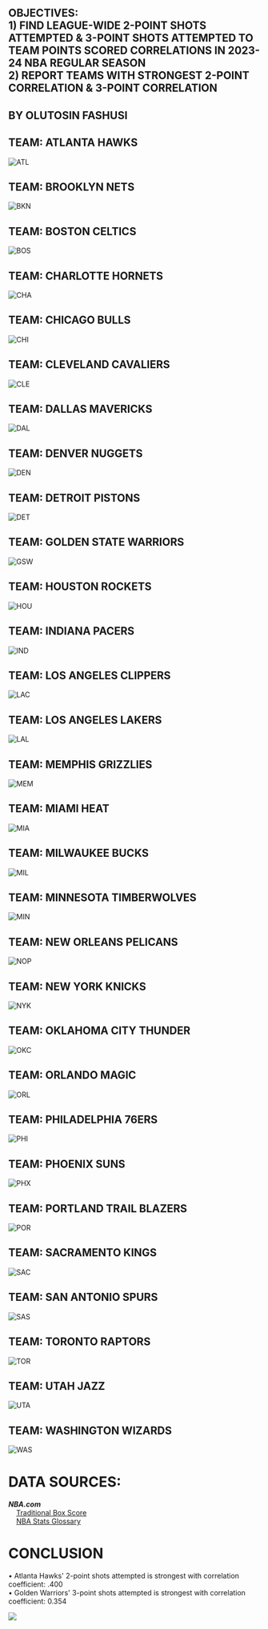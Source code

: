 ## OBJECTIVES: <br> 1) FIND LEAGUE-WIDE 2-POINT SHOTS ATTEMPTED & 3-POINT SHOTS ATTEMPTED TO TEAM POINTS SCORED CORRELATIONS IN 2023-24 NBA REGULAR SEASON <br> 2) REPORT TEAMS WITH STRONGEST 2-POINT CORRELATION & 3-POINT CORRELATION <br>
## BY OLUTOSIN FASHUSI
## TEAM: ATLANTA HAWKS
![ATL](https://github.com/user-attachments/assets/756d781f-a2db-4f99-a192-12505fc5c3d9)
## TEAM: BROOKLYN NETS
![BKN](https://github.com/user-attachments/assets/a360238f-fa20-4eb1-ae86-074686d5f36b)
## TEAM: BOSTON CELTICS
![BOS](https://github.com/user-attachments/assets/e89b84c9-3b1c-4135-9a48-42f471653b2e)
## TEAM: CHARLOTTE HORNETS
![CHA](https://github.com/user-attachments/assets/03a4a839-a2f5-40d3-ab13-3521e00b68f7)
## TEAM: CHICAGO BULLS
![CHI](https://github.com/user-attachments/assets/95ef3c8f-b4ea-4300-a74e-278a404ac895)
## TEAM: CLEVELAND CAVALIERS
![CLE](https://github.com/user-attachments/assets/7bb51d7a-686f-4ea6-909f-0f401405a92a)
## TEAM: DALLAS MAVERICKS
![DAL](https://github.com/user-attachments/assets/d859833a-a26f-42a5-be2a-87c62d1c99f6)
## TEAM: DENVER NUGGETS
![DEN](https://github.com/user-attachments/assets/39b41051-6ecb-42c5-8d41-830d0d0016eb)
## TEAM: DETROIT PISTONS
![DET](https://github.com/user-attachments/assets/77bc53cf-2b00-4d8b-b277-4d73d952fde6)
## TEAM: GOLDEN STATE WARRIORS
![GSW](https://github.com/user-attachments/assets/2d41fdc8-042d-4059-a8ed-98d819e0bb83)
## TEAM: HOUSTON ROCKETS
![HOU](https://github.com/user-attachments/assets/f1c0a9f7-1962-4c34-8494-a0fb87c7baee)
## TEAM: INDIANA PACERS
![IND](https://github.com/user-attachments/assets/c6efdfba-9413-4558-877f-842831f28045)
## TEAM: LOS ANGELES CLIPPERS
![LAC](https://github.com/user-attachments/assets/163fdeea-7d29-4025-8d63-aea8b10d3615)
## TEAM: LOS ANGELES LAKERS 
![LAL](https://github.com/user-attachments/assets/d86d5d59-678a-42c2-a5f8-1b676511e0fe)
## TEAM: MEMPHIS GRIZZLIES
![MEM](https://github.com/user-attachments/assets/5b4e3393-50b7-4878-b20b-9a19df3981db)
## TEAM: MIAMI HEAT
![MIA](https://github.com/user-attachments/assets/e96f43cb-cd3a-488c-978b-35d8e4b04ae3)
## TEAM: MILWAUKEE BUCKS
![MIL](https://github.com/user-attachments/assets/1f588c60-8226-4bea-a791-ceaf92d528f0)
## TEAM: MINNESOTA TIMBERWOLVES
![MIN](https://github.com/user-attachments/assets/e87188bf-76a1-47b6-a246-0347a0c43afc)
## TEAM: NEW ORLEANS PELICANS
![NOP](https://github.com/user-attachments/assets/02f52aae-4b30-43d2-96c7-de6c6138a601)
## TEAM: NEW YORK KNICKS
![NYK](https://github.com/user-attachments/assets/cf8ff516-c414-4415-96cb-a86296fe7ebe)
## TEAM: OKLAHOMA CITY THUNDER
![OKC](https://github.com/user-attachments/assets/1b5a29d9-b2cd-488d-b306-95af45ba74fb)
## TEAM: ORLANDO MAGIC
![ORL](https://github.com/user-attachments/assets/ed497ff5-f04d-4424-909b-a8e60680eb62)
## TEAM: PHILADELPHIA 76ERS
![PHI](https://github.com/user-attachments/assets/f8889d2e-3c31-4c1b-afb4-c12bc0d51e1e)
## TEAM: PHOENIX SUNS
![PHX](https://github.com/user-attachments/assets/3ffd4b8e-b47c-40a6-b21a-70a3fff155b1)
## TEAM: PORTLAND TRAIL BLAZERS
![POR](https://github.com/user-attachments/assets/f10b7082-4d68-48ee-88d8-93915a67c73e)
## TEAM: SACRAMENTO KINGS
![SAC](https://github.com/user-attachments/assets/908740a7-cded-46df-acca-222b94e5d8d3)
## TEAM: SAN ANTONIO SPURS
![SAS](https://github.com/user-attachments/assets/c390947f-111b-4a35-9328-33e6a0822446)
## TEAM: TORONTO RAPTORS 
![TOR](https://github.com/user-attachments/assets/e114d9c8-acf4-42a4-91eb-25c28ea5cebe)
## TEAM: UTAH JAZZ
![UTA](https://github.com/user-attachments/assets/48eb58ec-eec8-4df7-8271-34ef5e0607e9)
## TEAM: WASHINGTON WIZARDS
![WAS](https://github.com/user-attachments/assets/05927034-b464-4fc5-bce9-ff42a77e3241)

# DATA SOURCES: 
<b><i>NBA.com</i></b><br>
&nbsp;&nbsp;&nbsp; [Traditional Box Score](https://www.nba.com/stats/teams/boxscores-traditional?SeasonType=Regular+Season&Season=2023-24) <br>
&nbsp;&nbsp;&nbsp; [NBA Stats Glossary](https://www.nba.com/stats/help/glossary)
# CONCLUSION 
• Atlanta Hawks' 2-point shots attempted is strongest with correlation coefficient: .400 <br> 
• Golden Warriors' 3-point shots attempted is strongest with correlation coefficient: 0.354


![](https://komarev.com/ghpvc/?username=olutosinfashusi)
